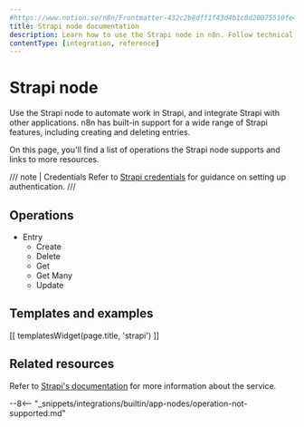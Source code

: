 ```yaml
---
#https://www.notion.so/n8n/Frontmatter-432c2b8dff1f43d4b1c8d20075510fe4
title: Strapi node documentation
description: Learn how to use the Strapi node in n8n. Follow technical documentation to integrate Strapi node into your workflows.
contentType: [integration, reference]
---
```


# Strapi node

Use the Strapi node to automate work in Strapi, and integrate Strapi with other applications. n8n has built-in support for a wide range of Strapi features, including creating and deleting entries. 

On this page, you'll find a list of operations the Strapi node supports and links to more resources.

/// note | Credentials
Refer to [Strapi credentials](/integrations/builtin/credentials/strapi.md) for guidance on setting up authentication. 
///

## Operations

* Entry
    * Create
    * Delete
    * Get
    * Get Many
    * Update

## Templates and examples

<!-- see https://www.notion.so/n8n/Pull-in-templates-for-the-integrations-pages-37c716837b804d30a33b47475f6e3780 -->
[[ templatesWidget(page.title, 'strapi') ]]

## Related resources

Refer to [Strapi's documentation](https://docs.strapi.io/dev-docs/api/rest) for more information about the service.

--8<-- "_snippets/integrations/builtin/app-nodes/operation-not-supported.md"
